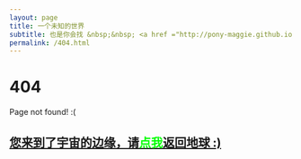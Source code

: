 ```yaml
---
layout: page
title: 一个未知的世界
subtitle: 也是你会找 &nbsp;&nbsp; <a href ="http://pony-maggie.github.io/arch.html">架构</a>&nbsp;&nbsp; <a href ="http://www.macheng.net/open-source.html">开源项目</a>&nbsp;&nbsp; <a href ="http://pony-maggie.github.io/python-data.html">python</a>
permalink: /404.html
---
```


# 404

Page not found! :(

<h2><a href="http://www.ityouknow.com/archives.html">您来到了宇宙的边缘，请<span style="color:#00FF00">点我</span>返回地球 :)</a></h2>
